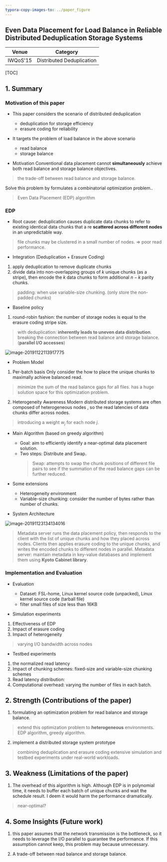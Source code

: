 ```yaml
---
typora-copy-images-to: ../paper_figure
---
```

Even Data Placement for Load Balance in Reliable Distributed Deduplication Storage Systems
------------------------------------------
|           Venue            |       Category       |
| :------------------------: | :------------------: |
| IWQoS'15 | Distributed Deduplication |
[TOC]

## 1. Summary
### Motivation of this paper
- This paper considers the scenario of distributed deduplication
  - deduplication for storage efficiency
  - erasure coding for reliability 

- It targets the problem of load balance in the above scenario
  - read balance 
  - storage balance

- Motivation
Conventional data placement cannot **simultaneously** achieve both read balance and storage balance objectives.
> the trade-off between read balance and storage balance.

Solve this problem by formulates a combinatorial optimization problem..
> Even Data Placement (EDP) algorithm 

### EDP
- Root cause:
deduplication causes duplicate data chunks to refer to existing identical data chunks that a re **scattered across different nodes** in an unpredictable way.
> file chunks may be clustered in a small number of nodes. $\Rightarrow$ poor read performance.

- Integration (Deduplication + Erasure Coding)
1. apply deduplication to remove duplicate chunks 
2. divide data into non-overlapping groups of $k$ unique chunks (as a stripe), then encode the $k$ data chunks to form additional $n-k$ parity chunks.
> padding: when use variable-size chunking. (only store the non-padded chunks)

- Baseline policy
1. round-robin fashion: the number of storage nodes is equal to the erasure coding stripe size. 
> with deduplication: **inherently leads to uneven data distribution**.
> breaking the connection between read balance and storage balance. (**parallel I/O accesses**)

![image-20191122113917775](../paper_figure/image-20191122113917775.png)

- Problem Model
1. Per-batch basis
Only consider the how to place the unique chunks to maximally achieve balanced read.
> minimize the sum of the read balance gaps for all files.
> has a huge solution space for this optimization problem.

2. Heterogeneity Awareness
Modern distributed storage systems are often composed of heterogeneous nodes , so the read latencies of data chunks differ across nodes.
> introducing a weight $w_j$ for each node $j$.

- Main Algorithm (based on greedy algorithm)
  - Goal: aim to efficiently identify a near-optimal data placement solution.
  - Two steps: Distribute and Swap.
	> Swap: attempts to swap the chunk positions of different file pairs to see if the summation of the read balance gaps can be further reduced.

- Some extensions 
  - Heterogeneity environment
  - Variable-size chunking: consider the number of bytes rather than number of chunks.

- System Architecture

![image-20191123134134016](../paper_figure/image-20191123134134016.png)
> Metadata server runs the data placement policy, then responds to the client with the list of unique chunks and how they placed across nodes.
> Clients then applies erasure coding to the unique chunks, and writes the encoded chunks to different nodes in parallel.
> Metadata server: maintain metadata in key-value databases and implement them using **Kyoto Cabinet library**.


### Implementation and Evaluation
- Evaluation
  - Dataset: FSL-home, Linux kernel source code (unpacked), Linux kernel source code (tarball file)
  - filter small files of size less than 16KB

- Simulation experiments
1. Effectiveness of EDP
2. Impact of erasure coding
3. Impact of heterogeneity
> varying I/O bandwidth across nodes

- Testbed experiments
1. the normalized read latency
2. Impact of chunking schemes: fixed-size and variable-size chunking schemes
3. Read latency distribution: 
4. Computational overhead: varying the number of files in each batch.

## 2. Strength (Contributions of the paper)
1. formulating an optimization problem for read balance and storage balance. 
> extend this optimization problem to **heterogeneous** environments.
> EDP algorithm, greedy algorithm.

2. implement a distributed storage system prototype 
> combining deduplication and erasure coding
> extensive simulation and testbed experiments under real-world workloads.


## 3. Weakness (Limitations of the paper)
1. The overhead of this algorithm is high. Although EDP is in polynomial time, it needs to buffer each batch of unique chunks and wait the schedule result. I deem it would harm the performance dramatically.
> near-optimal?

## 4. Some Insights (Future work)
1. this paper assumes that the network transmission is the bottleneck, so it needs to leverage the I/O parallel to guarantee the performance. If this assumption cannot keep, this problem may because unnecessary.

2. A trade-off between read balance and storage balance.